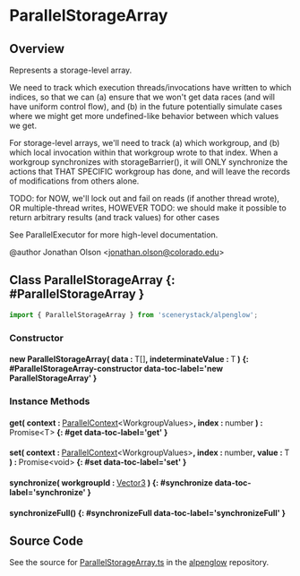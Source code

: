 # ParallelStorageArray

## Overview

Represents a storage-level array.

We need to track which execution threads/invocations have written to which indices, so that we can (a) ensure that
we won't get data races (and will have uniform control flow), and (b) in the future potentially simulate cases where
we might get more undefined-like behavior between which values we get.

For storage-level arrays, we'll need to track (a) which workgroup, and (b) which local invocation within that
workgroup wrote to that index. When a workgroup synchronizes with storageBarrier(), it will ONLY synchronize the
actions that THAT SPECIFIC workgroup has done, and will leave the records of modifications from others alone.

TODO: for NOW, we'll lock out and fail on reads (if another thread wrote), OR multiple-thread writes, HOWEVER
TODO: we should make it possible to return arbitrary results (and track values) for other cases

See ParallelExecutor for more high-level documentation.

@author Jonathan Olson &lt;jonathan.olson@colorado.edu&gt;

## Class ParallelStorageArray {: #ParallelStorageArray }


```js
import { ParallelStorageArray } from 'scenerystack/alpenglow';
```
### Constructor

#### new ParallelStorageArray( data : <span style="font-weight: 400;">T[]</span>, indeterminateValue : <span style="font-weight: 400;">T</span> ) {: #ParallelStorageArray-constructor data-toc-label='new ParallelStorageArray' }

### Instance Methods

#### get( context : <span style="font-weight: 400;">[ParallelContext](../alpenglow/ParallelContext.md)&lt;WorkgroupValues&gt;</span>, index : <span style="font-weight: 400;"><span style="color: hsla(calc(var(--md-hue) + 180deg),80%,40%,1);">number</span></span> ) : <span style="font-weight: 400;">Promise&lt;T&gt;</span> {: #get data-toc-label='get' }

#### set( context : <span style="font-weight: 400;">[ParallelContext](../alpenglow/ParallelContext.md)&lt;WorkgroupValues&gt;</span>, index : <span style="font-weight: 400;"><span style="color: hsla(calc(var(--md-hue) + 180deg),80%,40%,1);">number</span></span>, value : <span style="font-weight: 400;">T</span> ) : <span style="font-weight: 400;">Promise&lt;<span style="color: hsla(calc(var(--md-hue) + 180deg),80%,40%,1);">void</span>&gt;</span> {: #set data-toc-label='set' }

#### synchronize( workgroupId : <span style="font-weight: 400;">[Vector3](../dot/Vector3.md)</span> ) {: #synchronize data-toc-label='synchronize' }

#### synchronizeFull() {: #synchronizeFull data-toc-label='synchronizeFull' }



## Source Code

See the source for [ParallelStorageArray.ts](https://github.com/phetsims/alpenglow/blob/main/js/parallel/ParallelStorageArray.ts) in the [alpenglow](https://github.com/phetsims/alpenglow) repository.

